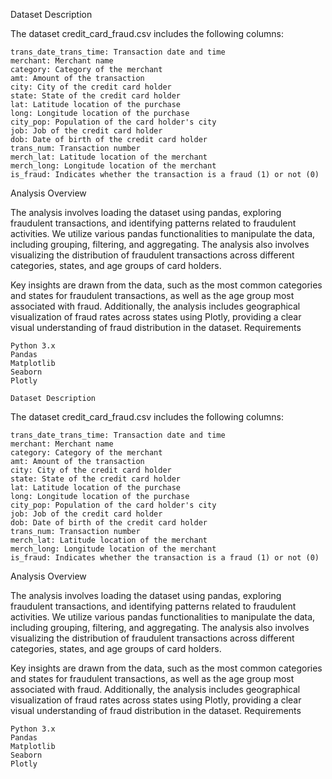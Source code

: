 Dataset Description

The dataset credit_card_fraud.csv includes the following columns:

    trans_date_trans_time: Transaction date and time
    merchant: Merchant name
    category: Category of the merchant
    amt: Amount of the transaction
    city: City of the credit card holder
    state: State of the credit card holder
    lat: Latitude location of the purchase
    long: Longitude location of the purchase
    city_pop: Population of the card holder's city
    job: Job of the credit card holder
    dob: Date of birth of the credit card holder
    trans_num: Transaction number
    merch_lat: Latitude location of the merchant
    merch_long: Longitude location of the merchant
    is_fraud: Indicates whether the transaction is a fraud (1) or not (0)

Analysis Overview

The analysis involves loading the dataset using pandas, exploring fraudulent transactions, and identifying patterns related to fraudulent activities. We utilize various pandas functionalities to manipulate the data, including grouping, filtering, and aggregating. The analysis also involves visualizing the distribution of fraudulent transactions across different categories, states, and age groups of card holders.

Key insights are drawn from the data, such as the most common categories and states for fraudulent transactions, as well as the age group most associated with fraud. Additionally, the analysis includes geographical visualization of fraud rates across states using Plotly, providing a clear visual understanding of fraud distribution in the dataset.
Requirements

    Python 3.x
    Pandas
    Matplotlib
    Seaborn
    Plotly

    Dataset Description

The dataset credit_card_fraud.csv includes the following columns:

    trans_date_trans_time: Transaction date and time
    merchant: Merchant name
    category: Category of the merchant
    amt: Amount of the transaction
    city: City of the credit card holder
    state: State of the credit card holder
    lat: Latitude location of the purchase
    long: Longitude location of the purchase
    city_pop: Population of the card holder's city
    job: Job of the credit card holder
    dob: Date of birth of the credit card holder
    trans_num: Transaction number
    merch_lat: Latitude location of the merchant
    merch_long: Longitude location of the merchant
    is_fraud: Indicates whether the transaction is a fraud (1) or not (0)

Analysis Overview

The analysis involves loading the dataset using pandas, exploring fraudulent transactions, and identifying patterns related to fraudulent activities. We utilize various pandas functionalities to manipulate the data, including grouping, filtering, and aggregating. The analysis also involves visualizing the distribution of fraudulent transactions across different categories, states, and age groups of card holders.

Key insights are drawn from the data, such as the most common categories and states for fraudulent transactions, as well as the age group most associated with fraud. Additionally, the analysis includes geographical visualization of fraud rates across states using Plotly, providing a clear visual understanding of fraud distribution in the dataset.
Requirements

    Python 3.x
    Pandas
    Matplotlib
    Seaborn
    Plotly
